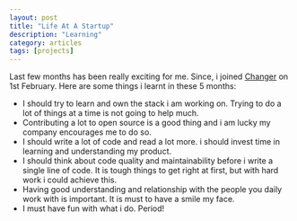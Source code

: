 ```yaml
---
layout: post
title: "Life At A Startup"
description: "Learning"
category: articles
tags: [projects]
---
```


Last few months has been really exciting for me. Since, i joined [Changer](http://changer.nl)
on 1st February.
Here are some things i learnt in these 5 months:

- I should try to learn and own the stack i am  working on. Trying to do a lot of things at a time is not going to help much.
- Contributing a lot to open source is a good thing and i am lucky my company encourages me to do so.
- I should write a lot of code and read a lot more. i should invest time in learning and understanding my product. 
- I should think about code quality and maintainability before i write a single line of code. It is tough things to get right at first, but with hard work i could achieve this.
- Having good understanding and relationship with the people you daily work with is important. It is must to have a smile my face.
- I must have fun with what i do. Period!
